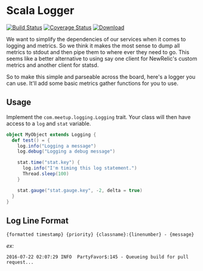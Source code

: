 # Scala Logger
[![Build Status](https://travis-ci.org/meetup/scala-logger.svg?branch=master)](https://travis-ci.org/meetup/scala-logger)
[![Coverage Status](https://coveralls.io/repos/github/meetup/scala-logger/badge.svg?branch=master&t=ZUhGFK)](https://coveralls.io/github/meetup/scala-logger?branch=master) [ ![Download](https://api.bintray.com/packages/meetup/maven/scala-logger/images/download.svg) ](https://bintray.com/meetup/maven/scala-logger/_latestVersion)

We want to simplify the dependencies of our services when it comes to
logging and metrics.  So we think it makes the most sense to dump all
metrics to stdout and then pipe them to where ever they need to go.
This seems like a better alternative to using say one client for
NewRelic's custom metrics and another client for statsd.

So to make this simple and parseable across the board, here's a
logger you can use.  It'll add some basic metrics gather functions
for you to use.

## Usage

Implement the `com.meetup.logging.Logging` trait.  Your class will then
have access to a `log` and `stat` variable.

```scala
object MyObject extends Logging {
  def test() = {
    log.info("Logging a message")
    log.debug("Logging a debug message")

    stat.time("stat.key") {
      log.info("I'm timing this log statement.")
      Thread.sleep(100)
    }

    stat.gauge("stat.gauge.key", -2, delta = true)
  }
}
```

## Log Line Format

```{formatted timestamp} {priority} {classname}:{linenumber} - {message}```

*ex:*

 ```2016-07-22 02:07:29 INFO  PartyFavor$:145 - Queueing build for pull request...```
